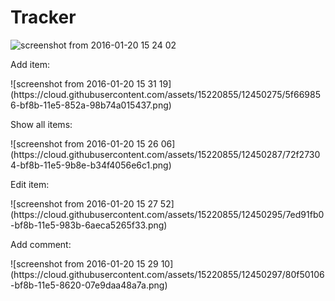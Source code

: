 # Tracker
![screenshot from 2016-01-20 15 24 02](https://cloud.githubusercontent.com/assets/15220855/12450263/53651528-bf8b-11e5-947d-014611895479.png)
<p>Add item:</p>
![screenshot from 2016-01-20 15 31 19](https://cloud.githubusercontent.com/assets/15220855/12450275/5f669856-bf8b-11e5-852a-98b74a015437.png)
<p>Show all items:</p>
![screenshot from 2016-01-20 15 26 06](https://cloud.githubusercontent.com/assets/15220855/12450287/72f27304-bf8b-11e5-9b8e-b34f4056e6c1.png)
<p>Edit item:</p>
![screenshot from 2016-01-20 15 27 52](https://cloud.githubusercontent.com/assets/15220855/12450295/7ed91fb0-bf8b-11e5-983b-6aeca5265f33.png)
<p>Add comment:</p>
![screenshot from 2016-01-20 15 29 10](https://cloud.githubusercontent.com/assets/15220855/12450297/80f50106-bf8b-11e5-8620-07e9daa48a7a.png)
